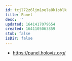 ```yaml
---
id: tcjl72z6ljm1oela8k1oblk
title: Panel
desc: ''
updated: 1641417079654
created: 1641105063859
stub: false
isDir: false
---
```



- <https://panel.holoviz.org/>
